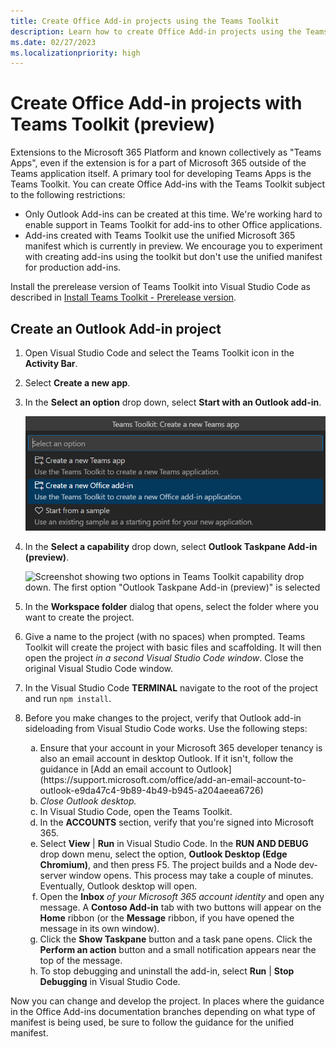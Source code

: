 ```yaml
---
title: Create Office Add-in projects using the Teams Toolkit
description: Learn how to create Office Add-in projects using the Teams Toolkit.
ms.date: 02/27/2023
ms.localizationpriority: high
---
```


# Create Office Add-in projects with Teams Toolkit (preview)

Extensions to the Microsoft 365 Platform and known collectively as "Teams Apps", even if the extension is for a part of Microsoft 365 outside of the Teams application itself. A primary tool for developing Teams Apps is the Teams Toolkit. You can create Office Add-ins with the Teams Toolkit subject to the following restrictions:

- Only Outlook Add-ins can be created at this time. We're working hard to enable support in Teams Toolkit for add-ins to other Office applications.
- Add-ins created with Teams Toolkit use the unified Microsoft 365 manifest which is currently in preview. We encourage you to experiment with creating add-ins using the toolkit but don't use the unified manifest for production add-ins.

Install the prerelease version of Teams Toolkit into Visual Studio Code as described in [Install Teams Toolkit - Prerelease version](/microsoftteams/platform/toolkit/install-teams-toolkit?tabs=vscode&pivots=visual-studio-code#install-a-pre-release-version).

## Create an Outlook Add-in project

1. Open Visual Studio Code and select the Teams Toolkit icon in the **Activity Bar**.
1. Select **Create a new app**.
1. In the **Select an option** drop down, select **Start with an Outlook add-in**.

    ![Screenshot showing three options in Teams Toolkit option drop down. The second option "Start with an Outlook add-in" is selected](../images/teams-toolkit-create-outlook-add-in.png)

1. In the **Select a capability** drop down, select **Outlook Taskpane Add-in (preview)**.

    ![Screenshot showing two options in Teams Toolkit capability drop down. The first option "Outlook Taskpane Add-in (preview)" is selected](../images/teams-toolkit-create-outlook-taskpane-capability.png)

1. In the **Workspace folder** dialog that opens, select the folder where you want to create the project.
1. Give a name to the project (with no spaces) when prompted. Teams Toolkit will create the project with basic files and scaffolding. It will then open the project *in a second Visual Studio Code window*. Close the original Visual Studio Code window.
1. In the Visual Studio Code **TERMINAL** navigate to the root of the project and run `npm install`.
1. Before you make changes to the project, verify that Outlook add-in sideloading from Visual Studio Code works. Use the following steps:

    <ol type="a">
      <li>Ensure that your account in your Microsoft 365 developer tenancy is also an email account in desktop Outlook. If it isn't, follow the guidance in [Add an email account to Outlook](https://support.microsoft.com/office/add-an-email-account-to-outlook-e9da47c4-9b89-4b49-b945-a204aeea6726)</li>
      <li><i>Close Outlook desktop.</i></li>
      <li>In Visual Studio Code, open the Teams Toolkit.</li>
      <li>In the <b>ACCOUNTS</b> section, verify that you're signed into Microsoft 365.</li>
      <li>Select <b>View</b> | <b>Run</b> in Visual Studio Code. In the <b>RUN AND DEBUG</b> drop down menu, select the option, <b>Outlook Desktop (Edge Chromium)</b>, and then press F5. The project builds and a Node dev-server window opens. This process may take a couple of minutes. Eventually, Outlook desktop will open.</li>
      <li>Open the <b>Inbox</b> <i>of your Microsoft 365 account identity</i> and open any message. A <b>Contoso Add-in</b> tab with two buttons will appear on the <b>Home</b> ribbon (or the <b>Message</b> ribbon, if you have opened the message in its own window).</li>
      <li>Click the <b>Show Taskpane</b> button and a task pane opens. Click the <b>Perform an action</b> button and a small notification appears near the top of the message.</li>
      <li>To stop debugging and uninstall the add-in, select <b>Run</b> | <b>Stop Debugging</b> in Visual Studio Code.</li>
    </ol>

Now you can change and develop the project. In places where the guidance in the Office Add-ins documentation branches depending on what type of manifest is being used, be sure to follow the guidance for the unified manifest.
